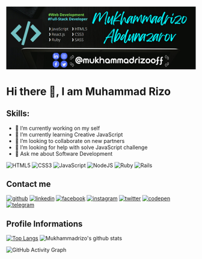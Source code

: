 ![I am GitHub Readme Generator's creator](https://github.com/mukhammadrizooff/mukhammadrizooff/blob/main/2022-01-26_02-06-24.png)

# Hi there 👋, I am Muhammad Rizo
## Skills: 

- 🔭 I’m currently working on my self 
- 🌱 I’m currently learning Creative JavaScript 
- 👯 I’m looking to collaborate on new partners 
- 🤔 I’m looking for help with solve JavaScript challenge 
- 💬 Ask me about Software Development 

![HTML5](https://img.shields.io/badge/html5-%23E34F26.svg?style=for-the-badge&logo=html5&logoColor=white)
![CSS3](https://img.shields.io/badge/css3-%231572B6.svg?style=for-the-badge&logo=css3&logoColor=white)
![JavaScript](https://img.shields.io/badge/javascript-%23323330.svg?style=for-the-badge&logo=javascript&logoColor=%23F7DF1E)
![NodeJS](https://img.shields.io/badge/node.js-6DA55F?style=for-the-badge&logo=node.js&logoColor=white)
![Ruby](https://img.shields.io/badge/ruby-%23CC342D.svg?style=for-the-badge&logo=ruby&logoColor=white)
![Rails](https://img.shields.io/badge/rails-%23CC0000.svg?style=for-the-badge&logo=ruby-on-rails&logoColor=white)

## Contact me
[<img src='https://cdn.jsdelivr.net/npm/simple-icons@3.0.1/icons/github.svg' alt='github' height='40'>](https://github.com/mukhammadrizooff)  [<img src='https://cdn.jsdelivr.net/npm/simple-icons@3.0.1/icons/linkedin.svg' alt='linkedin' height='40'>](https://www.linkedin.com/in/mukhammadrizooff/)  [<img src='https://cdn.jsdelivr.net/npm/simple-icons@3.0.1/icons/facebook.svg' alt='facebook' height='40'>](https://www.facebook.com/mukhammadrizo.abdunazarov)  [<img src='https://cdn.jsdelivr.net/npm/simple-icons@3.0.1/icons/instagram.svg' alt='instagram' height='40'>](https://www.instagram.com/mukhammadrizooff/)  [<img src='https://cdn.jsdelivr.net/npm/simple-icons@3.0.1/icons/twitter.svg' alt='twitter' height='40'>](https://twitter.com/mukhammadrizooff)  [<img src='https://cdn.jsdelivr.net/npm/simple-icons@3.0.1/icons/codepen.svg' alt='codepen' height='40'>](https://codepen.io/mukhammadrizooff)  [<img src='https://cdn.jsdelivr.net/npm/simple-icons@3.0.1/icons/telegram.svg' alt='telegram' height='40'>](https://t.me/mukhammadrizooff)  

## Profile Informations
 [![Top Langs](https://github-readme-stats.vercel.app/api/top-langs/?username=mukhammadrizooff)](https://github.com/anuraghazra/github-readme-stats)   ![Mukhammadrizo's github stats](https://github-readme-stats.vercel.app/api?username=mukhammadrizooff)  
 
![GitHub Activity Graph](https://activity-graph.herokuapp.com/graph?username=mukhammadrizooff)  


<!-- Feature Stats

<a href='https://archiveprogram.github.com/'><img src='https://raw.githubusercontent.com/acervenky/animated-github-badges/master/assets/acbadge.gif' width='40' height='40'></a> <a href='https://docs.github.com/en/developers'><img src='https://raw.githubusercontent.com/acervenky/animated-github-badges/master/assets/devbadge.gif' width='40' height='40'></a> <a href='https://github.com/pricing'><img src='https://raw.githubusercontent.com/acervenky/animated-github-badges/master/assets/pro.gif' width='40' height='40'></a> <a href='https://stars.github.com/'><img src='https://raw.githubusercontent.com/acervenky/animated-github-badges/master/assets/starbadge.gif' width='35' height='35'></a> <a href='https://docs.github.com/en/github/supporting-the-open-source-community-with-github-sponsors'><img src='https://raw.githubusercontent.com/acervenky/animated-github-badges/master/assets/sponsorbadge.gif' width='35' height='35'></a> 

[![trophy](https://github-profile-trophy.vercel.app/?username=mukhammadrizooff)](https://github.com/ryo-ma/github-profile-trophy)[<!--](url)

[![Top Langs](https://github-readme-stats.vercel.app/api/top-langs/?username=mukhammadrizooff)](https://github.com/anuraghazra/github-readme-stats)

![GitHub stats](https://github-readme-stats.vercel.app/api?username=mukhammadrizooff&show_icons=true)  

![GitHub Activity Graph](https://activity-graph.herokuapp.com/graph?username=mukhammadrizooff)  

![GitHub metrics](https://metrics.lecoq.io/mukhammadrizooff)  

![GitHub streak stats](https://github-readme-streak-stats.herokuapp.com/?user=mukhammadrizooff)  

![Profile views](https://gpvc.arturio.dev/mukhammadrizooff)  
![Mukhammadrizo's github stats](https://github-readme-stats.vercel.app/api?username=mukhammadrizooff) -->

